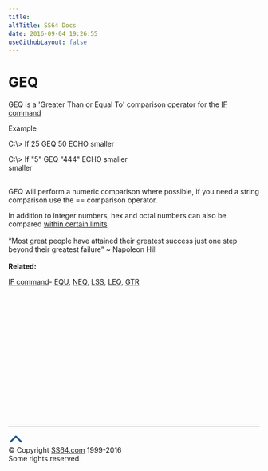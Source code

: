 ```yaml
---
title:
altTitle: SS64 Docs
date: 2016-09-04 19:26:55
useGithubLayout: false
---
```

<!-- #BeginLibraryItem "/Library/head_nt.lbi" --><!-- #EndLibraryItem --><h1>GEQ</h1>
<p>GEQ is a 'Greater Than or Equal To' comparison operator for the <a href="if.html">IF command</a> </p>
<p>Example</p>
<p class="code">C:\&gt; If 25 GEQ 50 ECHO smaller<br>
</p>
<p class="code">C:\&gt; If "5" GEQ "444" ECHO smaller<br>
smaller </p>
<p><br>
GEQ  will perform a numeric comparison where possible, if you need a string comparison use the <span class="code">==</span> comparison operator.<br>
</p>
<p>In addition to integer numbers, hex and octal numbers can also be compared <a href="syntax-wildcards.html#numeric">within certain limits</a>.<br>
<br>
<span class="quote">“Most great people have attained their greatest success just one step beyond their greatest failure” ~ Napoleon Hill</span><br>
<b><br>
Related:</b></p>
<p><a href="if.html">IF command</a>- <a href="equ.html"> EQU</a>, <a href="neq.html">NEQ</a>, <a href="lss.html">LSS</a>, <a href="leq.html">LEQ</a>, <a href="gtr.html">GTR</a></p><!-- #BeginLibraryItem "/Library/foot_nt.lbi" --><p>
<!-- windows300 -->
<ins class="adsbygoogle" style="display:inline-block;width:300px;height:250px" data-ad-client="ca-pub-6140977852749469" data-ad-slot="7649547908"></ins>
<script>
(adsbygoogle = window.adsbygoogle || []).push({});
</script></p>
<hr>
<div id="bl" class="footer"><a href="geq.html#"><img src="../images/top.png" width="30" height="22" alt="Back to the Top"></a></div>
<div id="br" class="footer, tagline">© Copyright <a href="http://ss64.com/">SS64.com</a> 1999-2016<br>
Some rights reserved</div><!-- #EndLibraryItem -->

